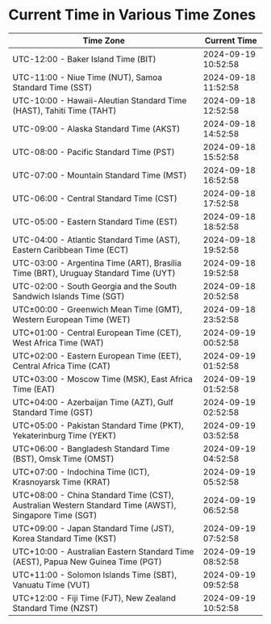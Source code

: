 # Current Time in Various Time Zones

| Time Zone | Current Time |
|-----------|--------------|
| UTC-12:00 - Baker Island Time (BIT) | 2024-09-19 10:52:58 |
| UTC-11:00 - Niue Time (NUT), Samoa Standard Time (SST) | 2024-09-18 11:52:58 |
| UTC-10:00 - Hawaii-Aleutian Standard Time (HAST), Tahiti Time (TAHT) | 2024-09-18 12:52:58 |
| UTC-09:00 - Alaska Standard Time (AKST) | 2024-09-18 14:52:58 |
| UTC-08:00 - Pacific Standard Time (PST) | 2024-09-18 15:52:58 |
| UTC-07:00 - Mountain Standard Time (MST) | 2024-09-18 16:52:58 |
| UTC-06:00 - Central Standard Time (CST) | 2024-09-18 17:52:58 |
| UTC-05:00 - Eastern Standard Time (EST) | 2024-09-18 18:52:58 |
| UTC-04:00 - Atlantic Standard Time (AST), Eastern Caribbean Time (ECT) | 2024-09-18 19:52:58 |
| UTC-03:00 - Argentina Time (ART), Brasília Time (BRT), Uruguay Standard Time (UYT) | 2024-09-18 19:52:58 |
| UTC-02:00 - South Georgia and the South Sandwich Islands Time (SGT) | 2024-09-18 20:52:58 |
| UTC±00:00 - Greenwich Mean Time (GMT), Western European Time (WET) | 2024-09-18 23:52:58 |
| UTC+01:00 - Central European Time (CET), West Africa Time (WAT) | 2024-09-19 00:52:58 |
| UTC+02:00 - Eastern European Time (EET), Central Africa Time (CAT) | 2024-09-19 01:52:58 |
| UTC+03:00 - Moscow Time (MSK), East Africa Time (EAT) | 2024-09-19 01:52:58 |
| UTC+04:00 - Azerbaijan Time (AZT), Gulf Standard Time (GST) | 2024-09-19 02:52:58 |
| UTC+05:00 - Pakistan Standard Time (PKT), Yekaterinburg Time (YEKT) | 2024-09-19 03:52:58 |
| UTC+06:00 - Bangladesh Standard Time (BST), Omsk Time (OMST) | 2024-09-19 04:52:58 |
| UTC+07:00 - Indochina Time (ICT), Krasnoyarsk Time (KRAT) | 2024-09-19 05:52:58 |
| UTC+08:00 - China Standard Time (CST), Australian Western Standard Time (AWST), Singapore Time (SGT) | 2024-09-19 06:52:58 |
| UTC+09:00 - Japan Standard Time (JST), Korea Standard Time (KST) | 2024-09-19 07:52:58 |
| UTC+10:00 - Australian Eastern Standard Time (AEST), Papua New Guinea Time (PGT) | 2024-09-19 08:52:58 |
| UTC+11:00 - Solomon Islands Time (SBT), Vanuatu Time (VUT) | 2024-09-19 09:52:58 |
| UTC+12:00 - Fiji Time (FJT), New Zealand Standard Time (NZST) | 2024-09-19 10:52:58 |
